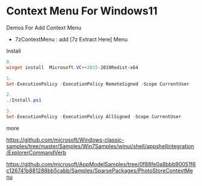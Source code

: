 # Context Menu For Windows11

Demos  For Add Context Menu

* 7zContextMenu : add [7z Extract Here] Menu



Install

```powershell
0.
winget install  Microsoft.VC++2015-2019Redist-x64

1.
Set-ExecutionPolicy -ExecutionPolicy RemoteSigned -Scope CurrentUser

2.
./Install.ps1

3.
Set-ExecutionPolicy -ExecutionPolicy AllSigned -Scope CurrentUser

```

more

https://github.com/microsoft/Windows-classic-samples/tree/master/Samples/Win7Samples/winui/shell/appshellintegration/ExplorerCommandVerb

https://github.com/microsoft/AppModelSamples/tree/0f88fe0a8bbb90051f6c126741b881288bb5cabb/Samples/SparsePackages/PhotoStoreContextMenu